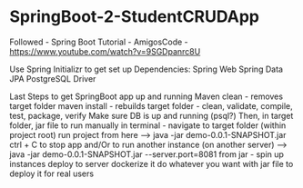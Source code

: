 # SpringBoot-2-StudentCRUDApp

Followed - Spring Boot Tutorial - AmigosCode - https://www.youtube.com/watch?v=9SGDpanrc8U

Use Spring Initializr to get set up
Dependencies:
Spring Web
Spring Data JPA
PostgreSQL Driver

Last Steps to get SpringBoot app up and running
Maven clean - removes target folder
maven install - rebuilds target folder - clean, validate, compile, test, package, verify
Make sure DB is up and running (psql?)
Then, in target folder, jar file to run manually
in terminal - navigate to target folder (within project root)
run project from here
--> java -jar demo-0.0.1-SNAPSHOT.jar
ctrl + C to stop app
and/Or to run another instance (on another server)
--> java -jar demo-0.0.1-SNAPSHOT.jar --server.port=8081
from jar - spin up instances
deploy to server
dockerize it
do whatever you want with jar file to deploy it for real users
